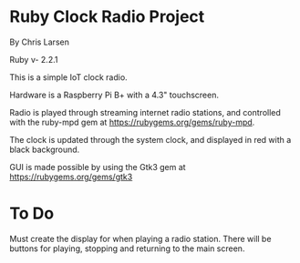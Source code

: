 # Ruby Clock Radio Project

By Chris Larsen

Ruby v- 2.2.1

This is a simple IoT clock radio. 

Hardware is a Raspberry Pi B+ with a 4.3" touchscreen.

Radio is played through streaming internet radio stations, and controlled with the ruby-mpd gem at https://rubygems.org/gems/ruby-mpd.

The clock is updated through the system clock, and displayed in red with a black background.

GUI is made possible by using the Gtk3 gem at https://rubygems.org/gems/gtk3

# To Do

Must create the display for when playing a radio station. There will be buttons
for playing, stopping and returning to the main screen.

